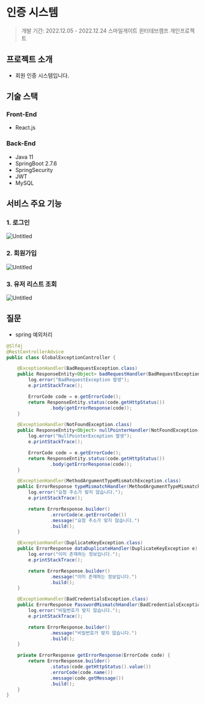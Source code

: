 # 인증 시스템
> 개발 기간: 2022.12.05 - 2022.12.24
> 스마일게이트 윈터데브캠프 개인프로젝트
## 프로젝트 소개
- 회원 인증 시스템입니다.
## 기술 스택
### Front-End
- React.js
### Back-End
- Java 11
- SpringBoot 2.7.6
- SpringSecurity
- JWT
- MySQL
## 서비스 주요 기능
### 1. 로그인
![Untitled](https://s3-us-west-2.amazonaws.com/secure.notion-static.com/6db4f1cf-1bec-487c-8e1a-1abdac69485d/Untitled.png)
### 2. 회원가입
![Untitled](https://s3-us-west-2.amazonaws.com/secure.notion-static.com/44a52889-aaf7-45c8-81e2-ad57296154a1/Untitled.png)
### 3. 유저 리스트 조회
![Untitled](https://s3-us-west-2.amazonaws.com/secure.notion-static.com/39de81c4-e726-4a7c-bd66-b3313c2940da/Untitled.png)
## 질문
- spring 예외처리
```java
@Slf4j
@RestControllerAdvice
public class GlobalExceptionController {

    @ExceptionHandler(BadRequestException.class)
    public ResponseEntity<Object> badRequestHandler(BadRequestException e) {
        log.error("BadRequestException 발생");
        e.printStackTrace();

        ErrorCode code = e.getErrorCode();
        return ResponseEntity.status(code.getHttpStatus())
                .body(getErrorResponse(code));
    }

    @ExceptionHandler(NotFoundException.class)
    public ResponseEntity<Object> nullPointerHandler(NotFoundException e) {
        log.error("NullPointerException 발생");
        e.printStackTrace();

        ErrorCode code = e.getErrorCode();
        return ResponseEntity.status(code.getHttpStatus())
                .body(getErrorResponse(code));
    }

    @ExceptionHandler(MethodArgumentTypeMismatchException.class)
    public ErrorResponse typeMismatchHandler(MethodArgumentTypeMismatchException e) {
        log.error("요청 주소가 맞지 않습니다.");
        e.printStackTrace();

        return ErrorResponse.builder()
                .errorCode(e.getErrorCode())
                .message("요청 주소가 맞지 않습니다.")
                .build();
    }

    @ExceptionHandler(DuplicateKeyException.class)
    public ErrorResponse dataDuplicateHandler(DuplicateKeyException e) {
        log.error("이미 존재하는 정보입니다.");
        e.printStackTrace();

        return ErrorResponse.builder()
                .message("이미 존재하는 정보입니다.")
                .build();
    }

    @ExceptionHandler(BadCredentialsException.class)
    public ErrorResponse PasswordMismatchHandler(BadCredentialsException e) {
        log.error("비밀번호가 맞지 않습니다.");
        e.printStackTrace();

        return ErrorResponse.builder()
                .message("비밀번호가 맞지 않습니다.")
                .build();
    }

    private ErrorResponse getErrorResponse(ErrorCode code) {
        return ErrorResponse.builder()
                .status(code.getHttpStatus().value())
                .errorCode(code.name())
                .message(code.getMessage())
                .build();
    }
}
```

   
